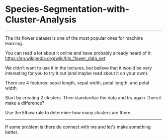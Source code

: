 # Species-Segmentation-with-Cluster-Analysis
--------------------------------------------------------------------

The Iris flower dataset is one of the most popular ones for machine learning. 

You can read a lot about it online and have probably already heard of it: https://en.wikipedia.org/wiki/Iris_flower_data_set

We didn't want to use it in the lectures, but believe that it would be very interesting for you to try it out 
(and maybe read about it on your own).

There are 4 features: sepal length, sepal width, petal length, and petal width.

Start by creating 2 clusters. Then standardize the data and try again. Does it make a difference?

Use the Elbow rule to determine how many clusters are there.

--------------------------------------------------------------------
If some problem is there do connect with me and let's make something better.
